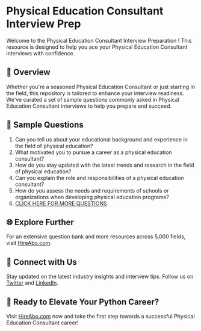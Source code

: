 # Physical Education Consultant Interview Prep

Welcome to the Physical Education Consultant Interview Preparation ! This resource is designed to help you ace your Physical Education Consultant interviews with confidence.

## 🚀 Overview

Whether you're a seasoned Physical Education Consultant or just starting in the field, this repository is tailored to enhance your interview readiness. We've curated a set of sample questions commonly asked in Physical Education Consultant interviews to help you prepare and succeed.

## 📝 Sample Questions

1. Can you tell us about your educational background and experience in the field of physical education?
2. What motivated you to pursue a career as a physical education consultant?
3. How do you stay updated with the latest trends and research in the field of physical education?
4. Can you explain the role and responsibilities of a physical education consultant?
5. How do you assess the needs and requirements of schools or organizations when developing physical education programs?
6. [CLICK HERE FOR MORE QUESTIONS](https://hireabo.com/job/15_4_18/Physical%20Education%20Consultant)

## 🌐 Explore Further

For an extensive question bank and more resources across 5,000 fields, visit [HireAbo.com](https://www.hireabo.com).

## 📱 Connect with Us

Stay updated on the latest industry insights and interview tips. Follow us on [Twitter](https://twitter.com/hireabo) and [LinkedIn](https://www.linkedin.com/in/hire-abo-3609972a8/).

## 🚀 Ready to Elevate Your Python Career?

Visit [HireAbo.com](https://www.hireabo.com) now and take the first step towards a successful Physical Education Consultant career!